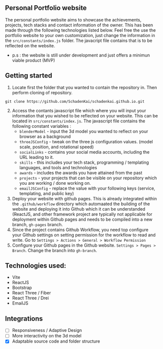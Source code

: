 ## Personal Portfolio website
The personal portfolio website aims to showcase the achievements, projects, tech stacks and contact information of the owner. This has been made through the following technologies listed below. 
Feel free the use the portfolio website to your own customization, just change the information in the `src/constants/index.js` folder. The javacript file contains that is to be reflected on the website.
- p.s : the website is still under development and just offers a minimun viable product (MVP)

## Getting started
1. Locate first the folder that you wanted to contain the repository in. Then perform cloning of repository. 
```
git clone https://github.com/SchadenKai/schadenkai.github.io.git
```
2. Access the contants javascript file which where you will input your information that you wished to be reflected on your website. This can be located in `src/constants/index.js`. The javascript file contains the following constant variables :
     - `blenderModel` - input the 3d model you wanted to reflect on your browser as a background
     - `threeJSConfig` - tweak on the three js configuration values. (model scale, position, and rotational speed)
     - `socialLinks` - contains your social media accounts, including the URL leading to it.
     - `skills` - this includes your tech stack, programming / templating languages, and tools and technologies
     - `awards` - includes the awards you have attained from the past
     - `projects` - your projects that can be visible on your repository which you are working / done working on.
     - `emailJSConfig` - replace the value with your following keys (service, templating, and public key)
3. Deploy your website with github pages. This is already integrated within the `.github/workflow` directory which automaated the building of the website and deploying it into Github which it can be understanded (ReactJS, and other framework project are typically not applicable for deployment within Github pages and needs to be compiled into a new branch, `gh-pages` branch.
4. Since the project contains Github Workflow, you need top configure your Github settings on setting permission for the workflow to read and write. Go to `Settings > Actions > General > Workflow Permission`
5. Configure your Github pages in the Github website. `Settings > Pages > Branch`. Change the branch into `gh-branch`.

## Technologies used: 
- Vite 
- ReactJS
- Bootstrap
- React Three / Fiber
- React Three / Drei
- EmailJS

## Integrations
- [ ] Responsiveness / Adaptive Design 
- [ ] More interactivity on the 3d model
- [x] Adaptable source code and folder structure
